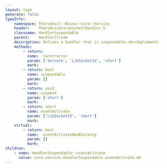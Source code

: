 ```yaml
---
layout: type
generate: false
typeInfo:
    namespace: ThorsAnvil::Nisse::Core::Service
    header:    ThorsNisseCoreSocket/Handler.h
    classname: HandlerSuspendable
    parent:    HandlerStream
    description: Defines a handler that is suspendable.<br>Implements `suspendable`, `suspsend()` and `eventActivate()` as these all work together to define a class that can be suspended.<br>The method `eventActivateNonBlocking()` should be overwridden by derived classes to provide functionaliy.
    methods:
        - return: 
          name:  Constructor
          param: ['Server&', 'LibSocketId', 'short']
          mark:
        - return: bool
          name: suspendable
          param: []
          mark:
        - return: void
          name: suspend
          param: ['short']
          mark:
        - return: short
          name: eventActivate
          param: ['LibSocketId', 'short']
          mark:
    virtual:
        - return: bool
          name:  eventActivateNonBlocking
          param: []
          mark:
children:
    - name: HandlerSuspendable::eventActivate
      value: core.service.HandlerSuspendable.eventActivate.md
---
```


